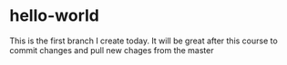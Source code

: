 hello-world
===========

This is the first branch I create today.
It will be great after this course to commit changes and pull new chages from the master

